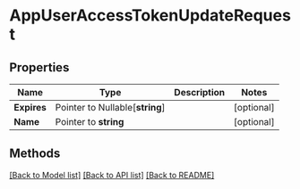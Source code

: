 # AppUserAccessTokenUpdateRequest

## Properties

Name | Type | Description | Notes
------------ | ------------- | ------------- | -------------
**Expires** | Pointer to Nullable[**string**] |  | [optional] 
**Name** | Pointer to **string** |  | [optional] 

## Methods


[[Back to Model list]](../README.md#documentation-for-models) [[Back to API list]](../README.md#documentation-for-api-endpoints) [[Back to README]](../README.md)



